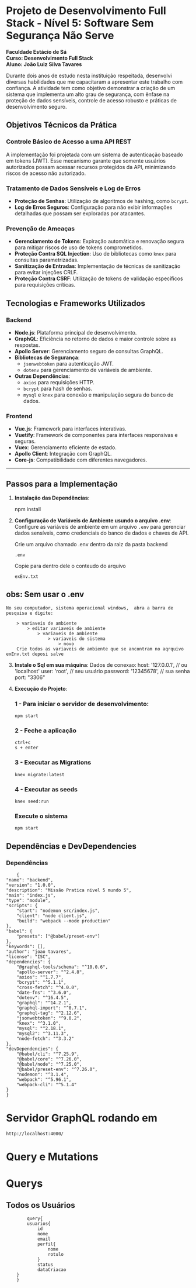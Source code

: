 # Projeto de Desenvolvimento Full Stack - Nível 5: Software Sem Segurança Não Serve

**Faculdade Estácio de Sá**  
**Curso: Desenvolvimento Full Stack**  
**Aluno: João Luiz Silva Tavares**

Durante dois anos de estudo nesta instituição respeitada, desenvolvi diversas habilidades que me capacitaram a apresentar este trabalho com confiança. A atividade tem como objetivo demonstrar a criação de um sistema que implementa um alto grau de segurança, com ênfase na proteção de dados sensíveis, controle de acesso robusto e práticas de desenvolvimento seguro.

## Objetivos Técnicos da Prática

### Controle Básico de Acesso a uma API REST

A implementação foi projetada com um sistema de autenticação baseado em tokens (JWT). Esse mecanismo garante que somente usuários autorizados possam acessar recursos protegidos da API, minimizando riscos de acesso não autorizado.

### Tratamento de Dados Sensíveis e Log de Erros

- **Proteção de Senhas**: Utilização de algoritmos de hashing, como `bcrypt`.
- **Log de Erros Seguros**: Configuração para não exibir informações detalhadas que possam ser exploradas por atacantes.

### Prevenção de Ameaças

- **Gerenciamento de Tokens**: Expiração automática e renovação segura para mitigar riscos de uso de tokens comprometidos.
- **Proteção Contra SQL Injection**: Uso de bibliotecas como `knex` para consultas parametrizadas.
- **Sanitização de Entradas**: Implementação de técnicas de sanitização para evitar injeções CRLF.
- **Proteção Contra CSRF**: Utilização de tokens de validação específicos para requisições críticas.

## Tecnologias e Frameworks Utilizados

### Backend

- **Node.js**: Plataforma principal de desenvolvimento.
- **GraphQL**: Eficiência no retorno de dados e maior controle sobre as respostas.
- **Apollo Server**: Gerenciamento seguro de consultas GraphQL.
- **Bibliotecas de Segurança**:
  - `jsonwebtoken` para autenticação JWT.
  - `dotenv` para gerenciamento de variáveis de ambiente.
- **Outras Dependências**:
  - `axios` para requisições HTTP.
  - `bcrypt` para hash de senhas.
  - `mysql` e `knex` para conexão e manipulação segura do banco de dados.

### Frontend

- **Vue.js**: Framework para interfaces interativas.
- **Vuetify**: Framework de componentes para interfaces responsivas e seguras.
- **Vuex**: Gerenciamento eficiente de estado.
- **Apollo Client**: Integração com GraphQL.
- **Core-js**: Compatibilidade com diferentes navegadores.

---

## Passos para a Implementação

1.  **Instalação das Dependências**:

    npm install

2.  **Configuração de Variáveis de Ambiente usundo o arquivo .env**:
    Configure as variáveis de ambiente em um arquivo `.env` para gerenciar dados sensíveis, como credenciais do banco de dados e chaves de API.

    Crie um arquivo chamado .env dentro da raiz da pasta backend

        .env

    Copie para dentro dele o conteudo do arquivo

        exEnv.txt

## obs: Sem usar o .env

    No seu computador, sistema operacional windows,  abra a barra de pesquisa e digite:

        > variaveis de ambiente
            > editar variaveis de ambiente
                > variaveis de ambiente
                    > variaveis do sistema
                        > novo
        Crie todos as variaveis de ambiente que se ancontram no aqrquivo exEnv.txt deposi salve

3.  **Instale o Sql em sua máquina**:
    Dados de conexao:
    host: '127.0.0.1', // ou 'localhost'
    user: 'root', // seu usuário
    password: '12345678', // sua senha
    port: "3306"

4.  **Execução do Projeto**:

    ### 1 - Para iniciar o servidor de desenvolvimento:

        npm start

    ### 2 - Feche a aplicação

        ctrl+c
        s + enter

    ### 3 - Executar as Migrations

        knex migrate:latest

    ### 4 - Executar as seeds

        knex seed:run

    ### Execute o sistema

        npm start

## Dependências e DevDependencies

### Dependências

        {
    "name": "backend",
    "version": "1.0.0",
    "description": "Missão Pratica nivel 5 mundo 5",
    "main": "index.js",
    "type": "module",
    "scripts": {
        "start": "nodemon src/index.js",
        "client": "node client.js",
        "build": "webpack --mode production"
    },
    "babel": {
        "presets": ["@babel/preset-env"]
    },
    "keywords": [],
    "author": "joao tavares",
    "license": "ISC",
    "dependencies": {
        "@graphql-tools/schema": "^10.0.6",
        "apollo-server": "^2.4.8",
        "axios": "^1.7.7",
        "bcrypt": "^5.1.1",
        "cross-fetch": "^4.0.0",
        "date-fns": "^3.6.0",
        "dotenv": "^16.4.5",
        "graphql": "^14.2.1",
        "graphql-import": "^0.7.1",
        "graphql-tag": "^2.12.6",
        "jsonwebtoken": "^9.0.2",
        "knex": "^3.1.0",
        "mysql": "^2.18.1",
        "mysql2": "^3.11.3",
        "node-fetch": "^3.3.2"
    },
    "devDependencies": {
        "@babel/cli": "^7.25.9",
        "@babel/core": "^7.26.0",
        "@babel/node": "^7.25.0",
        "@babel/preset-env": "^7.26.0",
        "nodemon": "^3.1.4",
        "webpack": "^5.96.1",
        "webpack-cli": "^5.1.4"
    }
    }

# Servidor GraphQL rodando em

    http://localhost:4000/

# Query e Mutations

# Querys

## Todos os Usuários

            query{
            usuarios{
                id
                nome
                email
                perfil{
                    nome
                    rotulo
                }
                status
                dataCriacao
        }
        }

##
